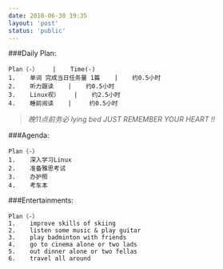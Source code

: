 ```yaml
---
date: 2018-06-30 19:35
layout: 'post'
status: 'public'
---
```


###Daily Plan:
```table
Plan（-）    |    Time(-)
1.    单词 完成当日任务量 1篇    |    约0.5小时
2.    听力跟读    |    约0.5小时
3.    Linux视）    |    约2.5小时
4.    睡前阅读    |    	约0.5小时
```

> *晚11点前务必 lying bed*
> *JUST REMEMBER YOUR HEART !!*

###Agenda:
```table
Plan（-）
1.    深入学习Linux
2.    准备雅思考试
3.    办护照
4.    考车本
```

###Entertainments:	
```table
Plan（-）
1.    improve skills of skiing
2.    listen some music & play guitar
3.    play badminton with friends
4.    go to cinema alone or two lads
5.    out dinner alone or two fellas
6.    travel all around
```
